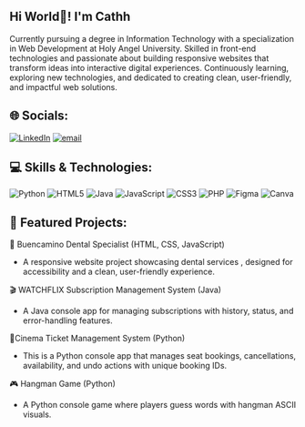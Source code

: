 ## Hi World👋! I'm Cathh

Currently pursuing a degree in Information Technology with a specialization in Web Development at Holy Angel University. Skilled in front-end technologies and passionate about building responsive websites that transform ideas into interactive digital experiences. Continuously learning, exploring new technologies, and dedicated to creating clean, user-friendly, and impactful web solutions.

## 🌐 Socials:
[![LinkedIn](https://img.shields.io/badge/LinkedIn-%230077B5.svg?logo=linkedin&logoColor=white)](https://linkedin.com/in/https://www.linkedin.com/in/catherine-tyra-laguda-a13287326/) [![email](https://img.shields.io/badge/Email-D14836?logo=gmail&logoColor=white)](mailto:tyralaguda@gmail.com) 

## 💻 Skills & Technologies:
![Python](https://img.shields.io/badge/python-3670A0?style=for-the-badge&logo=python&logoColor=ffdd54) ![HTML5](https://img.shields.io/badge/html5-%23E34F26.svg?style=for-the-badge&logo=html5&logoColor=white) ![Java](https://img.shields.io/badge/java-%23ED8B00.svg?style=for-the-badge&logo=openjdk&logoColor=white) ![JavaScript](https://img.shields.io/badge/javascript-%23323330.svg?style=for-the-badge&logo=javascript&logoColor=%23F7DF1E) ![CSS3](https://img.shields.io/badge/css3-%231572B6.svg?style=for-the-badge&logo=css3&logoColor=white) ![PHP](https://img.shields.io/badge/php-%23777BB4.svg?style=for-the-badge&logo=php&logoColor=white) ![Figma](https://img.shields.io/badge/figma-%23F24E1E.svg?style=for-the-badge&logo=figma&logoColor=white) ![Canva](https://img.shields.io/badge/Canva-%2300C4CC.svg?style=for-the-badge&logo=Canva&logoColor=white)

## 📌 Featured Projects:
🦷 Buencamino Dental Specialist (HTML, CSS, JavaScript) 
- A responsive website project showcasing dental services , designed for accessibility and a clean, user-friendly experience.

🎬 WATCHFLIX Subscription Management System (Java) 
- A Java console app for managing subscriptions with history, status, and error-handling features.

🍿Cinema Ticket Management System (Python) 
- This is a Python console app that manages seat bookings, cancellations, availability, and undo actions with unique booking IDs.

🎮 Hangman Game (Python) 
- A Python console game where players guess words with hangman ASCII visuals.




<!-- Proudly created with GPRM ( https://gprm.itsvg.in ) -->


